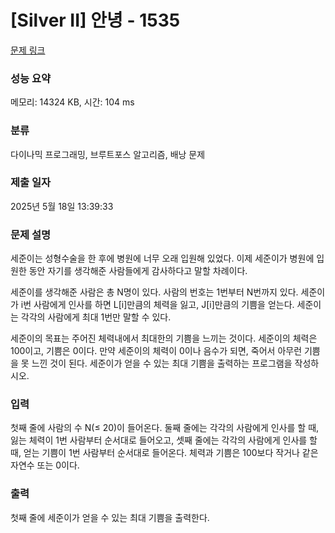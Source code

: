 # [Silver II] 안녕 - 1535 

[문제 링크](https://www.acmicpc.net/problem/1535) 

### 성능 요약

메모리: 14324 KB, 시간: 104 ms

### 분류

다이나믹 프로그래밍, 브루트포스 알고리즘, 배낭 문제

### 제출 일자

2025년 5월 18일 13:39:33

### 문제 설명

<p>세준이는 성형수술을 한 후에 병원에 너무 오래 입원해 있었다. 이제 세준이가 병원에 입원한 동안 자기를 생각해준 사람들에게 감사하다고 말할 차례이다.</p>

<p>세준이를 생각해준 사람은 총 N명이 있다. 사람의 번호는 1번부터 N번까지 있다. 세준이가 i번 사람에게 인사를 하면 L[i]만큼의 체력을 잃고, J[i]만큼의 기쁨을 얻는다. 세준이는 각각의 사람에게 최대 1번만 말할 수 있다.</p>

<p>세준이의 목표는 주어진 체력내에서 최대한의 기쁨을 느끼는 것이다. 세준이의 체력은 100이고, 기쁨은 0이다. 만약 세준이의 체력이 0이나 음수가 되면, 죽어서 아무런 기쁨을 못 느낀 것이 된다. 세준이가 얻을 수 있는 최대 기쁨을 출력하는 프로그램을 작성하시오.</p>

### 입력 

 <p>첫째 줄에 사람의 수 N(≤ 20)이 들어온다. 둘째 줄에는 각각의 사람에게 인사를 할 때, 잃는 체력이 1번 사람부터 순서대로 들어오고, 셋째 줄에는 각각의 사람에게 인사를 할 때, 얻는 기쁨이 1번 사람부터 순서대로 들어온다. 체력과 기쁨은 100보다 작거나 같은 자연수 또는 0이다.</p>

### 출력 

 <p>첫째 줄에 세준이가 얻을 수 있는 최대 기쁨을 출력한다.</p>


